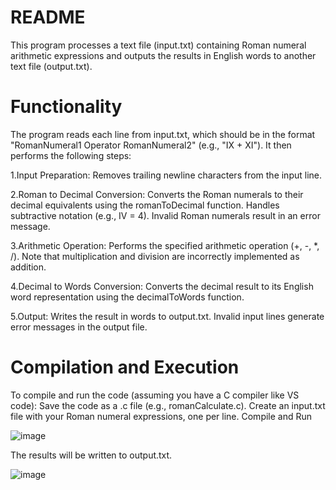 # README
This program processes a text file (input.txt) containing Roman numeral arithmetic expressions and outputs the results in English words to another text file (output.txt).
# Functionality
The program reads each line from input.txt, which should be in the format
"RomanNumeral1 Operator RomanNumeral2" (e.g., "IX + XI"). It then performs the following steps:

1.Input Preparation: Removes trailing newline characters from the input line.

2.Roman to Decimal Conversion: Converts the Roman numerals to their decimal equivalents
using the romanToDecimal function. Handles subtractive notation (e.g., IV = 4). Invalid Roman numerals result in an error message.

3.Arithmetic Operation: Performs the specified arithmetic operation (+, -, *, /). 
Note that multiplication and division are incorrectly implemented as addition.

4.Decimal to Words Conversion: Converts the decimal result to its 
English word representation using the decimalToWords function.

5.Output: Writes the result in words to output.txt. 
Invalid input lines generate error messages in the output file.

# Compilation and Execution
To compile and run the code (assuming you have a C compiler like VS code):
Save the code as a .c file (e.g., romanCalculate.c).
Create an input.txt file with your Roman numeral expressions, one per line.
Compile and Run

![image](https://github.com/user-attachments/assets/b605dc7f-5b44-4537-a1f9-d906484d5621)

The results will be written to output.txt.

![image](https://github.com/user-attachments/assets/d5a88438-723b-4a13-89de-3b3b00408c87)

